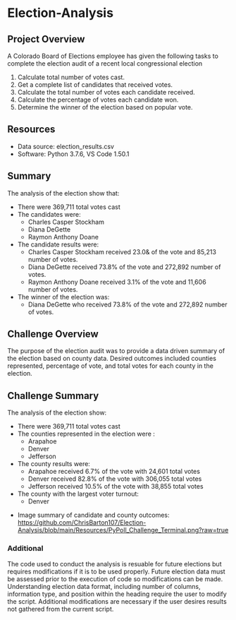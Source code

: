 # Election-Analysis

## Project Overview
A Colorado Board of Elections employee has given the following tasks to complete the election audit of a recent local congressional election
1. Calculate total number of votes cast.
2. Get a complete list of candidates that received votes.
3. Calculate the total number of votes each candidate received.
4. Calculate the percentage of votes each candidate won.
5. Determine the winner of the election based on popular vote.

## Resources
- Data source: election_results.csv
- Software: Python 3.7.6, VS Code 1.50.1

## Summary
The analysis of the election show that:
- There were 369,711 total votes cast
- The candidates were:
  - Charles Casper Stockham
  - Diana DeGette
  - Raymon Anthony Doane
- The candidate results were:
  - Charles Casper Stockham received 23.0& of the vote and 85,213 number of votes.
  - Diana DeGette received 73.8% of the vote and 272,892 number of votes.
  - Raymon Anthony Doane received 3.1% of the vote and 11,606 number of votes.
- The winner of the election was:
  - Diana DeGette who received 73.8% of the vote and 272,892 number of votes.


## Challenge Overview 
The purpose of the election audit was to provide a data driven summary of the election based on county data. Desired outcomes included counties represented, percentage of vote, and total votes for each county in the election.

## Challenge Summary 
The analysis of the election show:
- There were 369,711 total votes cast
- The counties represented in the election were :
    - Arapahoe
    - Denver
    - Jefferson
 - The county results were:
    - Arapahoe received 6.7% of the vote with 24,601 total votes
    - Denver received 82.8% of the vote with 306,055 total votes
    - Jefferson received 10.5% of the vote with 38,855 total votes
 - The county with the largest voter turnout:
    - Denver
  * Image summary of candidate and county outcomes: https://github.com/ChrisBarton107/Election-Analysis/blob/main/Resources/PyPoll_Challenge_Terminal.png?raw=true
 
### Additional
The code used to conduct the analysis is resuable for future elections but requires modifications if it is to be used properly. Future election data must be assessed prior to the execution of code so modifications can be made. Understanding election data format, including number of columns, information type, and position within the heading require the user to modify the script. Additional modifications are necessary if the user desires results not gathered from the current script.
